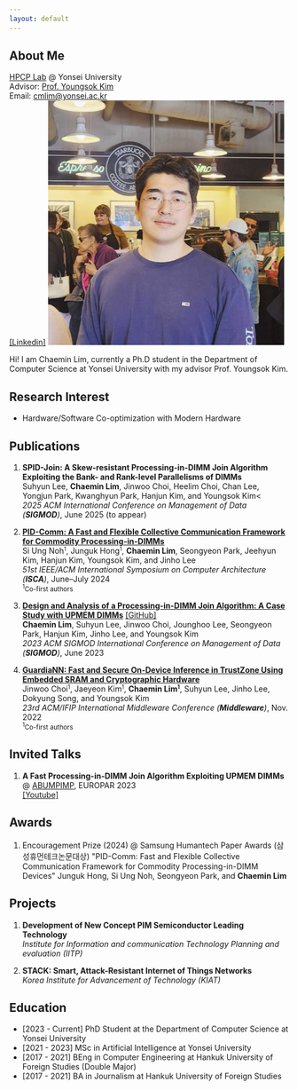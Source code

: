 ```yaml
---
layout: default
---
```


## About Me

<a href="https://hpcp.yonsei.ac.kr/">HPCP Lab</a> @ Yonsei University<br>
Advisor: <a href="https://hpcp.yonsei.ac.kr/~youngsok/">Prof. Youngsok Kim</a><br>
Email: cmlim@yonsei.ac.kr<br>
<a href="https://www.linkedin.com/in/chaemin-lim-038843263/">[Linkedin]</a>
<img class="profile-picture" src="chaemin.png">

Hi! I am Chaemin Lim, currently a Ph.D student in the Department of Computer Science at Yonsei University with my advisor Prof. Youngsok Kim.

## Research Interest

* Hardware/Software Co-optimization with Modern Hardware
 
## Publications

1. <b>SPID-Join: A Skew-resistant Processing-in-DIMM Join Algorithm Exploiting the Bank- and Rank-level Parallelisms of DIMMs</b><br>
        Suhyun Lee, <b>Chaemin Lim</b>, Jinwoo Choi, Heelim Choi, Chan Lee, Yongjun Park, Kwanghyun Park, Hanjun Kim, and Youngsok Kim<<br>
        <i>2025 ACM International Conference on Management of Data (<b>SIGMOD</b>)</i>, June 2025 (to appear)<br>
        
2. <b><a href="https://arxiv.org/abs/2404.08871">PID-Comm: A Fast and Flexible Collective Communication Framework for Commodity Processing-in-DIMMs</a></b><br>
Si Ung Noh<small><sup>1</sup></small>, Junguk Hong<small><sup>1</sup></small>, <b>Chaemin Lim</b>, Seongyeon Park, Jeehyun Kim, Hanjun Kim, Youngsok Kim, and Jinho Lee</a><br>
<i>51st IEEE/ACM International Symposium on Computer Architecture (<b>ISCA</b>)</i>, June&ndash;July 2024<br>
<small><sup>1</sup>Co-first authors</small><br>

3. <b><a href="https://doi.org/10.1145/3589258">Design and Analysis of a Processing-in-DIMM Join Algorithm: A Case Study with UPMEM DIMMs</a></b> <a href="https://github.com/yonsei-hpcp/pid-join">[GitHub]</a><br>
<b>Chaemin Lim</b>, Suhyun Lee, Jinwoo Choi, Jounghoo Lee, Seongyeon Park, Hanjun Kim, Jinho Lee, and Youngsok Kim<br>
<i>2023 ACM SIGMOD International Conference on Management of Data (<b>SIGMOD</b>)</i>, June 2023

4. <b><a href="https://dl.acm.org/doi/10.1145/3528535.3531513">GuardiaNN: Fast and Secure On-Device Inference in TrustZone Using Embedded SRAM and Cryptographic Hardware</a></b><br>
Jinwoo Choi<small><sup>1</sup></small>, Jaeyeon Kim<small><sup>1</sup></small>, <b>Chaemin Lim<small><sup>1</sup></small></b>, Suhyun Lee, Jinho Lee, Dokyung Song, and Youngsok Kim<br>
<i>23rd ACM/IFIP International Middleware Conference (<b>Middleware</b>)</i>, Nov. 2022 <br>
<small><sup>1</sup>Co-first authors</small><br>

## Invited Talks

1. <b>A Fast Processing-in-DIMM Join Algorithm Exploiting UPMEM DIMMs</b> @ <a href="https://www.upmem.com/abumpimp-2023/">ABUMPIMP</a>, EUROPAR 2023<br> <a href="https://youtu.be/G_9Zd1EwQ-8?si=sSJNSfTsD_ttAgR-">[Youtube]</a>

## Awards

1. Encouragement Prize (2024) @ Samsung Humantech Paper Awards (삼성휴먼테크논문대상)
"PID-Comm: Fast and Flexible Collective Communication Framework for Commodity Processing-in-DIMM Devices"
Junguk Hong, Si Ung Noh, Seongyeon Park, and <b>Chaemin Lim</b>

## Projects

1. <b>Development of New Concept PIM Semiconductor Leading Technology</b><br>
<i>Institute for Information and communication Technology Planning and evaluation (IITP)</i><br>

2. <b>STACK: Smart, Attack-Resistant Internet of Things Networks</b><br>
<i>Korea Institute for Advancement of Technology (KIAT)</i><br>

## Education

* [2023 - Current] PhD Student at the Department of Computer Science at Yonsei University
* [2021 - 2023] MSc in Artificial Intelligence at Yonsei University
* [2017 - 2021] BEng in Computer Engineering at Hankuk University of Foreign Studies (Double Major)
* [2017 - 2021] BA in Journalism at Hankuk University of Foreign Studies
